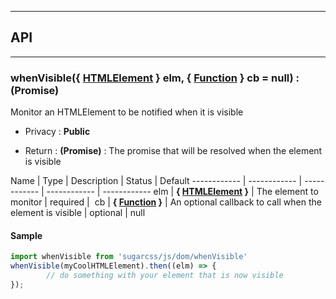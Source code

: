 


-----------------------------
## API
-----------------------------

### whenVisible({ <a class="link" href="https://developer.mozilla.org/fr/docs/Web/API/HTMLElement" target="_blank" title="HTMLElement">HTMLElement</a> } elm, { <a class="link" href="https://developer.mozilla.org/fr/docs/Web/JavaScript/Reference/Objets_globaux/Function" target="_blank" title="Function">Function</a> } cb = null) : (Promise)
Monitor an HTMLElement to be notified when it is visible

- Privacy : **Public**

- Return : **(Promise)** : The promise that will be resolved when the element is visible

Name | Type | Description | Status | Default
------------ | ------------ | ------------ | ------------ | ------------
elm | **{ <a class="link" href="https://developer.mozilla.org/fr/docs/Web/API/HTMLElement" target="_blank" title="HTMLElement">HTMLElement</a> }** | The element to monitor | required | 
cb | **{ <a class="link" href="https://developer.mozilla.org/fr/docs/Web/JavaScript/Reference/Objets_globaux/Function" target="_blank" title="Function">Function</a> }** | An optional callback to call when the element is visible | optional | null


#### Sample
```js
import whenVisible from 'sugarcss/js/dom/whenVisible'
whenVisible(myCoolHTMLElement).then((elm) => {
		// do something with your element that is now visible
});

```


